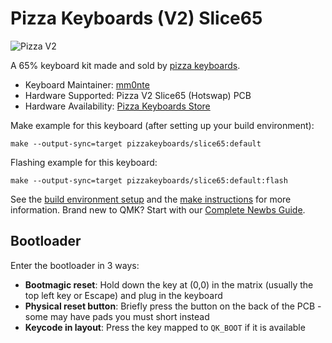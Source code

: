 # Pizza Keyboards (V2) Slice65

![Pizza V2](https://i.imgur.com/RfqnpVl.jpeg)

A 65% keyboard kit made and sold by [pizza keyboards](https://keyboards.pizza).

* Keyboard Maintainer: [mm0nte](https://github.com/mm0nte)
* Hardware Supported: Pizza V2 Slice65 (Hotswap) PCB
* Hardware Availability: [Pizza Keyboards Store](https://keyboards.pizza/collections/store)

Make example for this keyboard (after setting up your build environment):

    make --output-sync=target pizzakeyboards/slice65:default

Flashing example for this keyboard:

    make --output-sync=target pizzakeyboards/slice65:default:flash

See the [build environment setup](https://docs.qmk.fm/#/getting_started_build_tools) and the [make instructions](https://docs.qmk.fm/#/getting_started_make_guide) for more information. Brand new to QMK? Start with our [Complete Newbs Guide](https://docs.qmk.fm/#/newbs).

## Bootloader

Enter the bootloader in 3 ways:

* **Bootmagic reset**: Hold down the key at (0,0) in the matrix (usually the top left key or Escape) and plug in the keyboard
* **Physical reset button**: Briefly press the button on the back of the PCB - some may have pads you must short instead
* **Keycode in layout**: Press the key mapped to `QK_BOOT` if it is available
